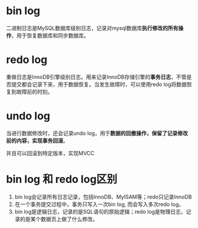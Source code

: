# bin log

二进制日志是MySQL数据库级别日志，记录对mysql数据库**执行修改的所有操作**，用于恢复数据库和同步数据库。

# redo log

重做日志是InnoDB引擎级别日志。用来记录InnoDB存储引擎的**事务日志**，不管是否提交都会记录下来，用于数据恢复。当发生故障时，可以使用redo log将数据恢复到故障前的时刻。

# undo log

当进行数据修改时，还会记录undo log，用于**数据的回撤操作，保留了记录修改前的内容，实现事务回滚**。

并且可以回滚到特定版本，实现MVCC

# bin log 和 redo log区别

1. bin log会记录所有日志记录，包括InnoDB、MyISAM等；redo只记录InnoDB
2. 在一个事务提交过程中，事务只写入一次bin log, 而会写入多次redo log。
3. bin log是逻辑日志，记录的是SQL语句的原始逻辑；redo log是物理日志，记录的是某个数据页上做了什么修改。

